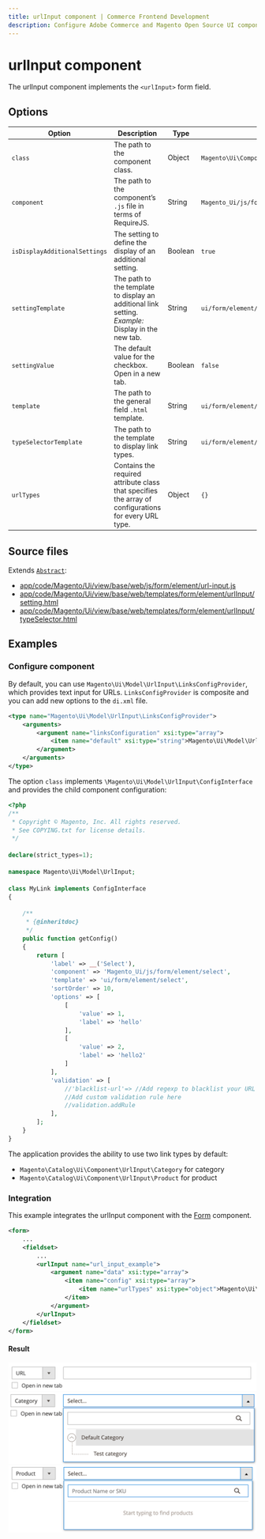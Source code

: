 ```yaml
---
title: urlInput component | Commerce Frontend Development
description: Configure Adobe Commerce and Magento Open Source UI components and integrate them with other components.
---
```


# urlInput component

The urlInput component implements the `<urlInput>` form field.

## Options

| Option | Description | Type | Default |
| --- | --- | --- | --- |
| `class` | The path to the component class. | Object | `Magento\Ui\Component\Form\Element\UrlInput` |
| `component` | The path to the component’s `.js` file in terms of RequireJS. | String | `Magento_Ui/js/form/element/url-input` |
| `isDisplayAdditionalSettings` | The setting to define the display of an additional setting. | Boolean | `true` |
| `settingTemplate` | The path to the template to display an additional link setting. _Example:_ Display in the new tab. | String | `ui/form/element/urlInput/setting` |
| `settingValue` | The default value for the checkbox. Open in a new tab. | Boolean | `false` |
| `template` | The path to the general field `.html` template. | String | `ui/form/element/url-input` |
| `typeSelectorTemplate` | The path to the template to display link types. | String | `ui/form/element/urlInput/typeSelector` |
| `urlTypes` | Contains the required attribute class that specifies the array of configurations for every URL type. | Object | `{}` |

## Source files

Extends [`Abstract`](https://github.com/magento/magento2/blob/2.4/app/code/Magento/Ui/view/base/web/js/form/element/abstract.js):

-  [app/code/Magento/Ui/view/base/web/js/form/element/url-input.js](https://github.com/magento/magento2/blob/2.4/app/code/Magento/Ui/view/base/web/js/form/element/url-input.js)
-  [app/code/Magento/Ui/view/base/web/templates/form/element/urlInput/setting.html](https://github.com/magento/magento2/blob/2.4/app/code/Magento/Ui/view/base/web/templates/form/element/urlInput/setting.html)
-  [app/code/Magento/Ui/view/base/web/templates/form/element/urlInput/typeSelector.html](https://github.com/magento/magento2/blob/2.4/app/code/Magento/Ui/view/base/web/templates/form/element/urlInput/typeSelector.html)

## Examples

### Configure component

By default, you can use `Magento\Ui\Model\UrlInput\LinksConfigProvider`, which provides text input for URLs. `LinksConfigProvider` is composite and you can add new options to the `di.xml` file.

```xml
<type name="Magento\Ui\Model\UrlInput\LinksConfigProvider">
    <arguments>
        <argument name="linksConfiguration" xsi:type="array">
            <item name="default" xsi:type="string">Magento\Ui\Model\UrlInput\DefaultLink</item>
        </argument>
    </arguments>
</type>
```

The option `class` implements `\Magento\Ui\Model\UrlInput\ConfigInterface` and provides the child component configuration:

```php
<?php
/**
 * Copyright © Magento, Inc. All rights reserved.
 * See COPYING.txt for license details.
 */

declare(strict_types=1);

namespace Magento\Ui\Model\UrlInput;

class MyLink implements ConfigInterface
{

    /**
     * {@inheritdoc}
     */
    public function getConfig()
    {
        return [
            'label' => __('Select'),
            'component' => 'Magento_Ui/js/form/element/select',
            'template' => 'ui/form/element/select',
            'sortOrder' => 10,
            'options' => [
                [
                    'value' => 1,
                    'label' => 'hello'
                ],
                [
                    'value' => 2,
                    'label' => 'hello2'
                ]
            ],
            'validation' => [
                //'blacklist-url'=> //Add regexp to blacklist your URL here
                //Add custom validation rule here
                //validation.addRule
            ],
        ];
    }
}
```

The application provides the ability to use two link types by default:

-  `Magento\Catalog\Ui\Component\UrlInput\Category` for category
-  `Magento\Catalog\Ui\Component\UrlInput\Product` for product

### Integration

This example integrates the urlInput component with the [Form](form.md) component.

```xml
<form>
    ...
    <fieldset>
        ...
        <urlInput name="url_input_example">
            <argument name="data" xsi:type="array">
                <item name="config" xsi:type="array">
                    <item name="urlTypes" xsi:type="object">Magento\Ui\Model\UrlInput\LinksConfigProvider</item>
                </item>
            </argument>
        </urlInput>
    </fieldset>
</form>
```

#### Result

![urlInput Component default link example](../_images/ui-components/ui-urlinput-default-link-result.png)
![urlInput Component category link example](../_images/ui-components/ui-urlinput-category-link-result.png)
![urlInput Component product link example](../_images/ui-components/ui-urlinput-product-link-result.png)
